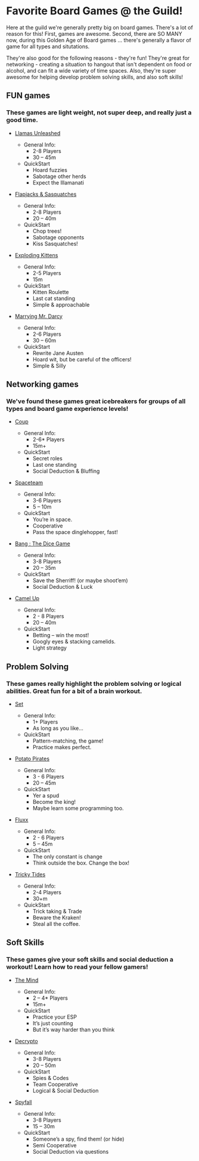 # Favorite Board Games @ the Guild!

Here at the guild we're generally pretty big on board games. There's a lot of reason for this! First, games are awesome. Second, there are SO MANY now, during this Golden Age of Board games ... there's generally a flavor of game for all types and situtations.

They're also good for the following reasons - they're fun! They're great for networking - creating a situation to hangout that isn't dependent on food or alcohol, and can fit a wide variety of time spaces. Also, they're super awesome for helping develop problem solving skills, and also soft skills!

## FUN games
### These games are light weight, not super deep, and really just a good time.

- [Llamas Unleashed](https://boardgamegeek.com/boardgame/268936/llamas-unleashed)
  - General Info:
    - 2-8 Players
    - 30 – 45m
  - QuickStart
    - Hoard fuzzies
    - Sabotage other herds
    - Expect the Illamanati

- [Flapjacks & Sasquatches](https://boardgamegeek.com/boardgame/39862/flapjacks-sasquatches)
  - General Info:
    - 2-8 Players
    - 20 – 40m
  - QuickStart
    - Chop trees!
    - Sabotage opponents
    - Kiss Sasquatches!

- [Exploding Kittens](https://boardgamegeek.com/boardgame/172225/exploding-kittens)
  - General Info:
    - 2-5 Players
    - 15m
  - QuickStart
    - Kitten Roulette
    - Last cat standing
    - Simple & approachable

- [Marrying Mr. Darcy](https://boardgamegeek.com/boardgame/145308/marrying-mr-darcy)
  - General Info:
    - 2-6 Players
    - 30 – 60m
  - QuickStart
    - Rewrite Jane Austen
    - Hoard wit, but be careful of the officers!
    - Simple & Silly

## Networking games
### We've found these games great icebreakers for groups of all types and board game experience levels!

- [Coup](https://boardgamegeek.com/boardgame/131357/coup)
  - General Info:
    - 2-6* Players
    - 15m+
  - QuickStart
    - Secret roles
    - Last one standing
    - Social Deduction & Bluffing

- [Spaceteam](https://boardgamegeek.com/boardgame/184491/spaceteam)
  - General Info:
    - 3-6 Players
    - 5 – 10m
  - QuickStart
    - You’re in space.
    - Cooperative
    - Pass the space dinglehopper, fast!

- [Bang : The Dice Game](https://boardgamegeek.com/boardgame/143741/bang-dice-game)
  - General Info:
    - 3-8 Players
    - 20 – 35m
  - QuickStart
    - Save the Sherriff! 
    (or maybe shoot’em)
    - Social Deduction & Luck

- [Camel Up](https://boardgamegeek.com/boardgame/153938/camel)
  - General Info:
    - 2 - 8 Players
    - 20 – 40m
  - QuickStart
    - Betting – win the most!
    - Googly eyes & stacking camelids.
    - Light strategy

## Problem Solving
### These games really highlight the problem solving or logical abilities. Great fun for a bit of a brain workout.

- [Set](https://boardgamegeek.com/boardgame/1198/set)
  - General Info:
    - 1+ Players
    - As long as you like…
  - QuickStart
    - Pattern-matching, the game!
    - Practice makes perfect.

- [Potato Pirates](https://boardgamegeek.com/boardgame/234465/potato-pirates)
  - General Info:
    - 3 - 6 Players
    - 20 – 45m
  - QuickStart
    - Yer a spud
    - Become the king!
    - Maybe learn some programming too.

- [Fluxx](https://boardgamegeek.com/boardgame/258/fluxx)
  - General Info:
    - 2 - 6 Players
    - 5 – 45m
  - QuickStart
    - The only constant is change
    - Think outside the box. Change the box!

- [Tricky Tides](https://boardgamegeek.com/boardgame/234776/tricky-tides)
  - General Info:
    - 2-4 Players
    - 30+m
  - QuickStart
    - Trick taking & Trade
    - Beware the Kraken!
    - Steal all the coffee.

## Soft Skills
### These games give your soft skills and social deduction a workout! Learn how to read your fellow gamers!

- [The Mind](https://boardgamegeek.com/boardgame/244992/mind)
  - General Info:
    - 2 – 4* Players
    - 15m+
  - QuickStart
    - Practice your ESP
    - It’s just counting
    - But it’s way harder than you think

- [Decrypto](https://boardgamegeek.com/boardgame/225694/decrypto)
  - General Info:
    - 3-8 Players
    - 20 – 50m
  - QuickStart
    - Spies & Codes
    - Team Cooperative
    - Logical & Social Deduction

- [Spyfall](https://boardgamegeek.com/boardgame/166384/spyfall)
  - General Info:
    - 3-8 Players
    - 15 – 30m
  - QuickStart
    - Someone’s a spy, find them! (or hide)
    - Semi Cooperative
    - Social Deduction via questions 

